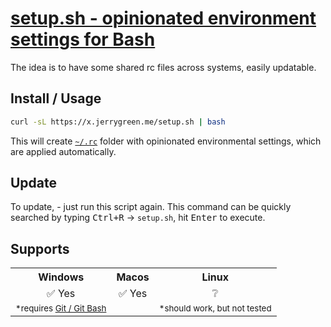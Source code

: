 # [setup.sh - opinionated environment settings for Bash](https://github.com/jerrygreen/setup.sh)

The idea is to have some shared rc files across systems, easily updatable.

## Install / Usage

```bash
curl -sL https://x.jerrygreen.me/setup.sh | bash
```

This will create [`~/.rc`](https://github.com/jerrygreen/setup.sh/tree/master/.rc) folder with opinionated environmental settings, which are applied automatically.

## Update

To update, - just run this script again. This command can be quickly searched by typing <kbd>Ctrl+R</kbd> -> `setup.sh`, hit <kbd>Enter</kbd> to execute.

## Supports

<table>
<th>Windows</th>
<th>Macos</th>
<th>Linux</th>
<tr align="center">
<td colspan=1>✅ Yes</td>
<td colspan=1>✅ Yes</td>
<td colspan=1>❔</td>
</tr>
<tr align="center">
<td><sup>*requires <a href="https://git-scm.com/downloads">Git / Git Bash</a></sup></td>
<td></td>
<td><sup>*should work, but not tested</sup></td>
</tr>
</table>
